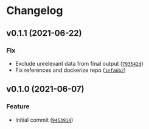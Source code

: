 # Changelog

<!--next-version-placeholder-->

## v0.1.1 (2021-06-22)
### Fix
* Exclude unrelevant data from final output ([`793542d`](https://github.com/Kerem-Sami-Coop/caishen_dashboard/commit/793542d3ba8b2f7eab6c9b70b2922d2353548a2a))
* Fix references and dockerize repo ([`1efa6b2`](https://github.com/Kerem-Sami-Coop/caishen_dashboard/commit/1efa6b21b23694373c94200a1bc02eef953d674f))

## v0.1.0 (2021-06-07)
### Feature
* Initial commit ([`9453914`](https://github.com/Kerem-Sami-Coop/caishen_dashboard/commit/9453914def72cdee2f6d87dcd06f41524088750e))
